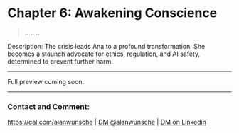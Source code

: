 # Chapter 6: Awakening Conscience

> ..
> ..
> ..

Description: The crisis leads Ana to a profound transformation. She becomes a staunch advocate for ethics, regulation, and AI safety, determined to prevent further harm.

---

Full preview coming soon.

---

### Contact and Comment:

<a href="https://cal.com/alanwunsche">https://cal.com/alanwunsche</a> | <a href="https://x.com/alanwunsche">DM @alanwunsche</a> | <a href="https://linkedin.com/in/alanwunsche">DM on Linkedin</a>
<br /><br />